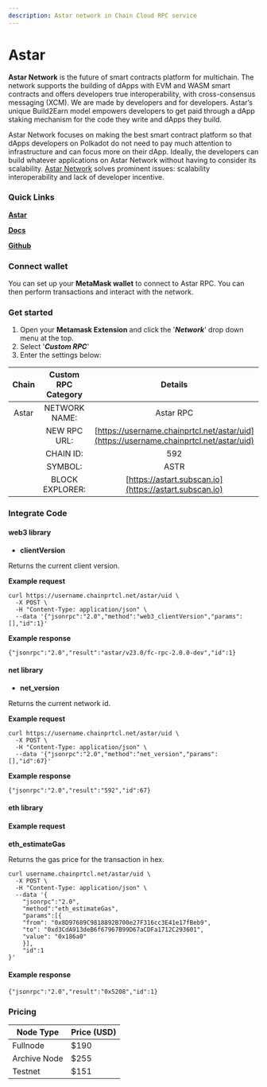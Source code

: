 ```yaml
---
description: Astar network in Chain Cloud RPC service
---
```


# Astar

**Astar Network** is the future of smart contracts platform for multichain. The network supports the building of dApps with EVM and WASM smart contracts and offers developers true interoperability, with cross-consensus messaging (XCM). We are made by developers and for developers. Astar’s unique Build2Earn model empowers developers to get paid through a dApp staking mechanism for the code they write and dApps they build.

Astar Network focuses on making the best smart contract platform so that dApps developers on Polkadot do not need to pay much attention to infrastructure and can focus more on their dApp. Ideally, the developers can build whatever applications on Astar Network without having to consider its scalability. [Astar Network](https://astar.network/) solves prominent issues: scalability interoperability and lack of developer incentive.

### **Quick Links**[​](https://docs.chain.com/docs/cloud/supported-chains/astar/#quick-links) <a href="#quick-links" id="quick-links"></a>

[**Astar**](https://astar.network/)

[**Docs**](https://docs.astar.network/)

[**Github**](https://github.com/AstarNetwork)

### Connect wallet[​](https://docs.chain.com/docs/cloud/supported-chains/astar/#connect-wallet) <a href="#connect-wallet" id="connect-wallet"></a>

You can set up your **MetaMask wallet** to connect to Astar RPC. You can then perform transactions and interact with the network.

### Get started[​](https://docs.chain.com/docs/cloud/supported-chains/astar/#get-started) <a href="#get-started" id="get-started"></a>

1. Open your **Metamask Extension** and click the '_**Network**_' drop down menu at the top.
2. Select '_**Custom RPC**_'
3. Enter the settings below:

| Chain | Custom RPC Category |                                    Details                                     |
| :---: | :-----------------: | :----------------------------------------------------------------------------: |
| Astar |    NETWORK NAME:    |                                   Astar RPC                                    |
|       |    NEW RPC URL:     | [https://username.chainprtcl.net/astar/uid](https://username.chainprtcl.net/astar/uid) |
|       |      CHAIN ID:      |                                      592                                       |
|       |       SYMBOL:       |                                      ASTR                                      |
|       |   BLOCK EXPLORER:   |         [https://astart.subscan.io](https://astart.subscan.io)                 |

### Integrate Code[​](https://docs.chain.com/docs/cloud/supported-chains/astar/#gnosis-1) <a href="#gnosis-1" id="gnosis-1"></a>

#### web3 library[​](https://docs.chain.com/docs/cloud/supported-chains/astar/#web3-library) <a href="#web3-library" id="web3-library"></a>

* **clientVersion**

Returns the current client version.

**Example request**[**​**](https://docs.chain.com/docs/cloud/supported-chains/astar/#example-request)

```
curl https://username.chainprtcl.net/astar/uid \
  -X POST \
  -H "Content-Type: application/json" \
  --data '{"jsonrpc":"2.0","method":"web3_clientVersion","params":[],"id":1}'
```

**Example response**[**​**](https://docs.chain.com/docs/cloud/supported-chains/astar/#example-response)

```
{"jsonrpc":"2.0","result":"astar/v23.0/fc-rpc-2.0.0-dev","id":1}
```

#### net library[​](https://docs.chain.com/docs/cloud/supported-chains/astar/#net-library) <a href="#net-library" id="net-library"></a>

* **net\_version**

Returns the current network id.

**Example request**[**​**](https://docs.chain.com/docs/cloud/supported-chains/astar/#example-request-1)

```
curl https://username.chainprtcl.net/astar/uid \
  -X POST \
  -H "Content-Type: application/json" \
  --data '{"jsonrpc":"2.0","method":"net_version","params":[],"id":67}'
```

**Example response**[**​**](https://docs.chain.com/docs/cloud/supported-chains/astar/#example-response-1)

```
{"jsonrpc":"2.0","result":"592","id":67}
```

#### eth library[​](https://docs.chain.com/docs/cloud/supported-chains/astar/#eth-library) <a href="#eth-library" id="eth-library"></a>

#### Example request[​](https://docs.chain.com/docs/cloud/supported-chains/astar/#example-request-2) <a href="#example-request-2" id="example-request-2"></a>

**eth\_estimateGas**

Returns the gas price for the transaction in hex.

```
curl username.chainprtcl.net/astar/uid \
  -X POST \
  -H "Content-Type: application/json" \
  --data '{
    "jsonrpc":"2.0",
    "method":"eth_estimateGas",
    "params":[{
    "from": "0x8D97689C9818892B700e27F316cc3E41e17fBeb9",
    "to": "0xd3CdA913deB6f67967B99D67aCDFa1712C293601",
    "value": "0x186a0"
    }],
    "id":1
}'
```

#### Example response[​](https://docs.chain.com/docs/cloud/supported-chains/astar/#example-response-2) <a href="#example-response-2" id="example-response-2"></a>

```
{"jsonrpc":"2.0","result":"0x5208","id":1}
```

### Pricing[​](https://docs.chain.com/docs/cloud/supported-chains/astar/#pricing) <a href="#pricing" id="pricing"></a>

| Node Type             | Price (USD)          |
| --------------------- | ---------------------|
| Fullnode              | $190                 |
| Archive Node          | $255                 |
| Testnet               | $151                 |